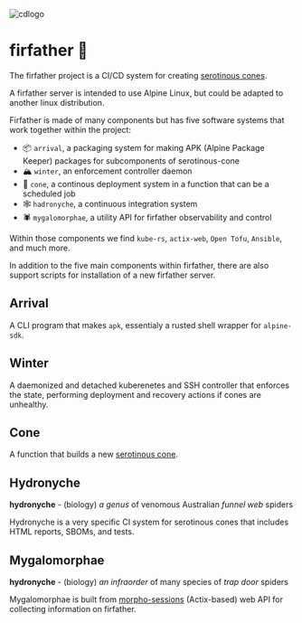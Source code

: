 ![cdlogo](https://carefuldata.com/images/cdlogo.png)

# firfather 🌲

The firfather project is a CI/CD system for creating [serotinous cones](https://github.com/jpegleg/serotinous-cone/tree/main).

A firfather server is intended to use Alpine Linux, but could be adapted to another linux distribution.

Firfather is made of many components but has five software systems that work together within the project:

- 📦 `arrival`, a packaging system for making APK (Alpine Package Keeper) packages for subcomponents of serotinous-cone
- 🏔️ `winter`, an enforcement controller daemon
- 🌱 `cone`, a continous deployment system in a function that can be a scheduled job
- 🕸️ `hadronyche`, a continuous integration system
- 🕷️ `mygalomorphae`, a utility API for firfather observability and control

Within those components we find `kube-rs`, `actix-web`, `Open Tofu`, `Ansible`, and much more.

In addition to the five main components within firfather, there are also support scripts for installation of a new firfather server.

## Arrival

A CLI program that makes `apk`, essentialy a rusted shell wrapper for `alpine-sdk`.

## Winter 

A daemonized and detached kuberenetes and SSH controller that enforces the state, performing deployment and recovery actions
if cones are unhealthy.

## Cone 

A function that builds a new [serotinous cone](https://github.com/jpegleg/serotinous-cone/tree/main).

## Hydronyche 

<b>hydronyche</b> - (biology) <i>a genus</i> of venomous Australian <i>funnel web</i> spiders

Hydronyche is a very specific CI system for serotinous cones that includes HTML reports, SBOMs, and tests.

## Mygalomorphae 

<b>hydronyche</b> - (biology) <i>an infraorder</i> of many species of <i>trap door</i> spiders

Mygalomorphae is built from [morpho-sessions](https://github.com/jpegleg/morpho-sessions) (Actix-based) web API for collecting information on firfather.
